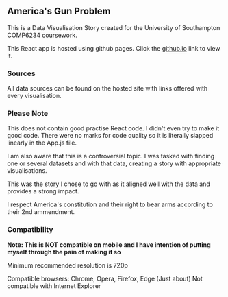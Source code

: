 ## America's Gun Problem
This is a Data Visualisation Story created for the University of Southampton COMP6234 coursework.

This React app is hosted using github pages. Click the [github.io](https://clariity.github.io/AmericasGunProblem/) link to view it.

### Sources

All data sources can be found on the hosted site with links offered with every visualisation.

### Please Note

This does not contain good practise React code. I didn't even try to make it good code. There were no marks for code quality so it is literally slapped linearly in the App.js file.

I am also aware that this is a controversial topic. I was tasked with finding one or several datasets and with that data, creating a story with appropriate visualisations. 

This was the story I chose to go with as it aligned well with the data and provides a strong impact. 

I respect America's constitution and their right to bear arms according to their 2nd ammendment.

### Compatibility

**Note: This is NOT compatible on mobile and I have intention of putting myself through the pain of making it so**

Minimum recommended resolution is 720p

Compatible browsers: Chrome, Opera, Firefox, Edge (Just about)
Not compatible with Internet Explorer
